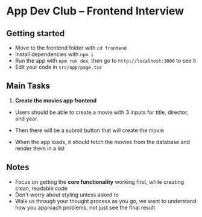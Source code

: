 # App Dev Club – Frontend Interview 

## Getting started

- Move to the frontend folder with `cd frontend`
- Install dependencies with `npm i`
- Run the app with `npm run dev`, then go to `http://localhost:3000` to see it
- Edit your code in `src/app/page.tsx`

## Main Tasks

1. **Create the movies app frontend**
- Users should be able to create a movie with 3 inputs for title, director, and year.
- Then there will be a submit button that will create the movie 

- When the app loads, it should fetch the movies from the database and render them in a list
   

## Notes

- Focus on getting the **core functionality** working first, while creating clean, readable code
- Don't worry about styling unless asked to
- Walk us through your thought process as you go, we want to understand how you approach problems, not just see the final result